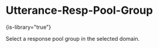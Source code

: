 # Utterance-Resp-Pool-Group

{is-library="true"}

<snippet id="Utterance-Resp-Pool-Group_snippet">



Select a response pool group in the selected domain.


</snippet>